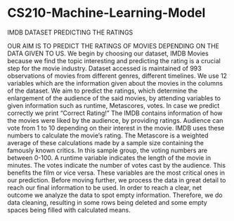 # CS210-Machine-Learning-Model
IMDB DATASET
PREDICTING THE RATINGS

OUR AIM IS TO PREDICT THE RATINGS OF MOVIES DEPENDING ON THE DATA GIVEN TO US.
We begin by choosing our dataset, IMDB Movies because we find the topic interesting and predicting the rating is a crucial step for the movie industry.
Dataset accessed is maintained of 993 observations of movies from different genres, different timelines. We use 12 variables which are the information 
given about the movies in the columns of the dataset. We aim to predict the ratings, which determine the enlargement of the audience of the said movies, 
by attending variables to given information such as runtime, Metascores, votes. In case we predict correctly we print “Correct Rating!” The IMDB contains 
information of how the movies were liked by the audience, by providing ratings. Audience can vote from 1 to 10 depending on their interest in the movie. 
IMDB uses these numbers to calculate the movie’s rating. The Metascore is a weighted average of these calculations made by a sample size containing the 
famously known critics. In this sample group, the voting numbers are between 0-100. A runtime variable indicates the length of the movie in minutes.
The votes indicate the number of votes cast by the audience. This benefits the film or vice versa. These variables are the most critical ones in our prediction. 
Before moving further, we process the data in great detail to reach our final information to be used. In order to reach a clear, net outcome we analyze the data
to spot empty information. Therefore, we do data cleaning, resulting in some rows being deleted and some empty spaces being filled with calculated means.

